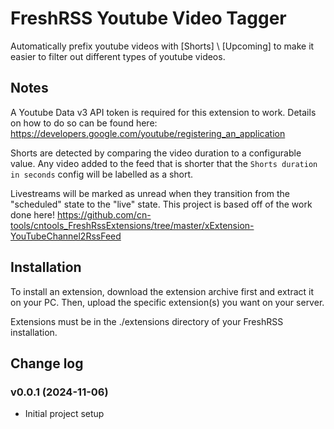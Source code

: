 # FreshRSS Youtube Video Tagger

Automatically prefix youtube videos with [Shorts] \ [Upcoming] to make it easier to filter out different types of youtube videos.

## Notes
A Youtube Data v3 API token is required for this extension to work. Details on how to do so can be found here: https://developers.google.com/youtube/registering_an_application

Shorts are detected by comparing the video duration to a configurable value. Any video added to the feed that is shorter that the `Shorts duration in seconds` config will be labelled as a short.

Livestreams will be marked as unread when they transition from the "scheduled" state to the "live" state.
This project is based off of the work done here! https://github.com/cn-tools/cntools_FreshRssExtensions/tree/master/xExtension-YouTubeChannel2RssFeed


## Installation

To install an extension, download the extension archive first and extract it on your PC. Then, upload the specific extension(s) you want on your server.

Extensions must be in the ./extensions directory of your FreshRSS installation.

## Change log
### v0.0.1 (2024-11-06)
- Initial project setup
